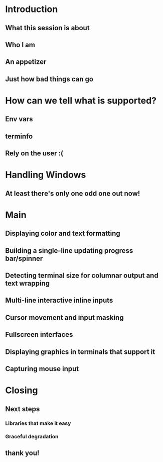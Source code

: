 # Introduction

## What this session is about

## Who I am

## An appetizer

## Just how bad things can go

# How can we tell what is supported?

## Env vars
## terminfo
## Rely on the user :(

# Handling Windows

## At least there's only one odd one out now!

# Main

## Displaying color and text formatting
## Building a single-line updating progress bar/spinner
## Detecting terminal size for columnar output and text wrapping
## Multi-line interactive inline inputs
## Cursor movement and input masking
## Fullscreen interfaces
## Displaying graphics in terminals that support it
## Capturing mouse input

# Closing

## Next steps

### Libraries that make it easy
### Graceful degradation

## thank you!
